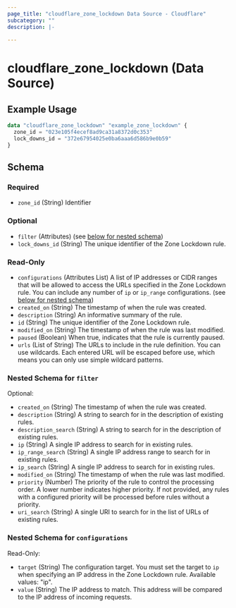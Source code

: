 ```yaml
---
page_title: "cloudflare_zone_lockdown Data Source - Cloudflare"
subcategory: ""
description: |-
  
---
```


# cloudflare_zone_lockdown (Data Source)



## Example Usage

```terraform
data "cloudflare_zone_lockdown" "example_zone_lockdown" {
  zone_id = "023e105f4ecef8ad9ca31a8372d0c353"
  lock_downs_id = "372e67954025e0ba6aaa6d586b9e0b59"
}
```

<!-- schema generated by tfplugindocs -->
## Schema

### Required

- `zone_id` (String) Identifier

### Optional

- `filter` (Attributes) (see [below for nested schema](#nestedatt--filter))
- `lock_downs_id` (String) The unique identifier of the Zone Lockdown rule.

### Read-Only

- `configurations` (Attributes List) A list of IP addresses or CIDR ranges that will be allowed to access the URLs specified in the Zone Lockdown rule. You can include any number of `ip` or `ip_range` configurations. (see [below for nested schema](#nestedatt--configurations))
- `created_on` (String) The timestamp of when the rule was created.
- `description` (String) An informative summary of the rule.
- `id` (String) The unique identifier of the Zone Lockdown rule.
- `modified_on` (String) The timestamp of when the rule was last modified.
- `paused` (Boolean) When true, indicates that the rule is currently paused.
- `urls` (List of String) The URLs to include in the rule definition. You can use wildcards. Each entered URL will be escaped before use, which means you can only use simple wildcard patterns.

<a id="nestedatt--filter"></a>
### Nested Schema for `filter`

Optional:

- `created_on` (String) The timestamp of when the rule was created.
- `description` (String) A string to search for in the description of existing rules.
- `description_search` (String) A string to search for in the description of existing rules.
- `ip` (String) A single IP address to search for in existing rules.
- `ip_range_search` (String) A single IP address range to search for in existing rules.
- `ip_search` (String) A single IP address to search for in existing rules.
- `modified_on` (String) The timestamp of when the rule was last modified.
- `priority` (Number) The priority of the rule to control the processing order. A lower number indicates higher priority. If not provided, any rules with a configured priority will be processed before rules without a priority.
- `uri_search` (String) A single URI to search for in the list of URLs of existing rules.


<a id="nestedatt--configurations"></a>
### Nested Schema for `configurations`

Read-Only:

- `target` (String) The configuration target. You must set the target to `ip` when specifying an IP address in the Zone Lockdown rule.
Available values: "ip".
- `value` (String) The IP address to match. This address will be compared to the IP address of incoming requests.


